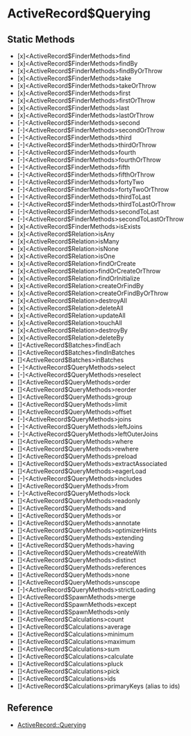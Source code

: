 # ActiveRecord$Querying

## Static Methods

- [x]<ActiveRecord$FinderMethods>find
- [x]<ActiveRecord$FinderMethods>findBy
- [x]<ActiveRecord$FinderMethods>findByOrThrow
- [x]<ActiveRecord$FinderMethods>take
- [x]<ActiveRecord$FinderMethods>takeOrThrow
- [x]<ActiveRecord$FinderMethods>first
- [x]<ActiveRecord$FinderMethods>firstOrThrow
- [x]<ActiveRecord$FinderMethods>last
- [x]<ActiveRecord$FinderMethods>lastOrThrow
- [-]<ActiveRecord$FinderMethods>second
- [-]<ActiveRecord$FinderMethods>secondOrThrow
- [-]<ActiveRecord$FinderMethods>third
- [-]<ActiveRecord$FinderMethods>thirdOrThrow
- [-]<ActiveRecord$FinderMethods>fourth
- [-]<ActiveRecord$FinderMethods>fourthOrThrow
- [-]<ActiveRecord$FinderMethods>fifth
- [-]<ActiveRecord$FinderMethods>fifthOrThrow
- [-]<ActiveRecord$FinderMethods>fortyTwo
- [-]<ActiveRecord$FinderMethods>fortyTwoOrThrow
- [-]<ActiveRecord$FinderMethods>thirdToLast
- [-]<ActiveRecord$FinderMethods>thirdToLastOrThrow
- [-]<ActiveRecord$FinderMethods>secondToLast
- [-]<ActiveRecord$FinderMethods>secondToLastOrThrow
- [x]<ActiveRecord$FinderMethods>isExists
- [x]<ActiveRecord$Relation>isAny
- [x]<ActiveRecord$Relation>isMany
- [x]<ActiveRecord$Relation>isNone
- [x]<ActiveRecord$Relation>isOne
- [x]<ActiveRecord$Relation>findOrCreate
- [x]<ActiveRecord$Relation>findOrCreateOrThrow
- [x]<ActiveRecord$Relation>findOrInitialize
- [x]<ActiveRecord$Relation>createOrFindBy
- [x]<ActiveRecord$Relation>createOrFindByOrThrow
- [x]<ActiveRecord$Relation>destroyAll
- [x]<ActiveRecord$Relation>deleteAll
- [x]<ActiveRecord$Relation>updateAll
- [x]<ActiveRecord$Relation>touchAll
- [x]<ActiveRecord$Relation>destroyBy
- [x]<ActiveRecord$Relation>deleteBy
- []<ActiveRecord$Batches>findEach
- []<ActiveRecord$Batches>findInBatches
- []<ActiveRecord$Batches>inBatches
- [-]<ActiveRecord$QueryMethods>select
- [-]<ActiveRecord$QueryMethods>reselect
- []<ActiveRecord$QueryMethods>order
- []<ActiveRecord$QueryMethods>reorder
- []<ActiveRecord$QueryMethods>group
- []<ActiveRecord$QueryMethods>limit
- []<ActiveRecord$QueryMethods>offset
- [-]<ActiveRecord$QueryMethods>joins
- [-]<ActiveRecord$QueryMethods>leftJoins
- [-]<ActiveRecord$QueryMethods>leftOuterJoins
- []<ActiveRecord$QueryMethods>where
- []<ActiveRecord$QueryMethods>rewhere
- []<ActiveRecord$QueryMethods>preload
- []<ActiveRecord$QueryMethods>extractAssociated
- []<ActiveRecord$QueryMethods>eagerLoad
- [-]<ActiveRecord$QueryMethods>includes
- []<ActiveRecord$QueryMethods>from
- [-]<ActiveRecord$QueryMethods>lock
- []<ActiveRecord$QueryMethods>readonly
- []<ActiveRecord$QueryMethods>and
- []<ActiveRecord$QueryMethods>or
- []<ActiveRecord$QueryMethods>annotate
- []<ActiveRecord$QueryMethods>optimizerHints
- []<ActiveRecord$QueryMethods>extending
- []<ActiveRecord$QueryMethods>having
- []<ActiveRecord$QueryMethods>createWith
- []<ActiveRecord$QueryMethods>distinct
- []<ActiveRecord$QueryMethods>references
- []<ActiveRecord$QueryMethods>none
- []<ActiveRecord$QueryMethods>unscope
- [-]<ActiveRecord$QueryMethods>strictLoading
- []<ActiveRecord$SpawnMethods>merge
- []<ActiveRecord$SpawnMethods>except
- []<ActiveRecord$SpawnMethods>only
- []<ActiveRecord$Calculations>count
- []<ActiveRecord$Calculations>average
- []<ActiveRecord$Calculations>minimum
- []<ActiveRecord$Calculations>maximum
- []<ActiveRecord$Calculations>sum
- []<ActiveRecord$Calculations>calculate
- []<ActiveRecord$Calculations>pluck
- []<ActiveRecord$Calculations>pick
- []<ActiveRecord$Calculations>ids
- []<ActiveRecord$Calculations>primaryKeys (alias to ids)

## Reference

- [ActiveRecord::Querying](https://github.com/rails/rails/blob/5aaaa1630ae9a71b3c3ecc4dc46074d678c08d67/activerecord/lib/active_record/querying.rb#L5-L22)
